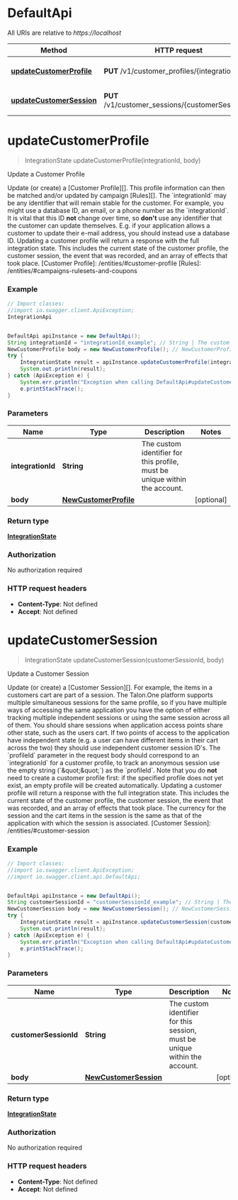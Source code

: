 # DefaultApi

All URIs are relative to *https://localhost*

Method | HTTP request | Description
------------- | ------------- | -------------
[**updateCustomerProfile**](DefaultApi.md#updateCustomerProfile) | **PUT** /v1/customer_profiles/{integrationId} | Update a Customer Profile
[**updateCustomerSession**](DefaultApi.md#updateCustomerSession) | **PUT** /v1/customer_sessions/{customerSessionId} | Update a Customer Session


<a name="updateCustomerProfile"></a>
# **updateCustomerProfile**
> IntegrationState updateCustomerProfile(integrationId, body)

Update a Customer Profile

Update (or create) a [Customer Profile][]. This profile information can then be matched and/or updated by campaign [Rules][].  The &#x60;integrationId&#x60; may be any identifier that will remain stable for the customer. For example, you might use a database ID, an email, or a phone number as the &#x60;integrationId&#x60;. It is vital that this ID **not** change over time, so **don&#39;t** use any identifier that the customer can update themselves. E.g. if your application allows a customer to update their e-mail address, you should instead use a database ID.  Updating a customer profile will return a response with the full integration state. This includes the current state of the customer profile, the customer session, the event that was recorded, and an array of effects that took place.  [Customer Profile]: /entities/#customer-profile [Rules]: /entities/#campaigns-rulesets-and-coupons 

### Example
```java
// Import classes:
//import io.swagger.client.ApiException;
IntegrationApi


DefaultApi apiInstance = new DefaultApi();
String integrationId = "integrationId_example"; // String | The custom identifier for this profile, must be unique within the account.
NewCustomerProfile body = new NewCustomerProfile(); // NewCustomerProfile | 
try {
    IntegrationState result = apiInstance.updateCustomerProfile(integrationId, body);
    System.out.println(result);
} catch (ApiException e) {
    System.err.println("Exception when calling DefaultApi#updateCustomerProfile");
    e.printStackTrace();
}
```

### Parameters

Name | Type | Description  | Notes
------------- | ------------- | ------------- | -------------
 **integrationId** | **String**| The custom identifier for this profile, must be unique within the account. |
 **body** | [**NewCustomerProfile**](NewCustomerProfile.md)|  | [optional]

### Return type

[**IntegrationState**](IntegrationState.md)

### Authorization

No authorization required

### HTTP request headers

 - **Content-Type**: Not defined
 - **Accept**: Not defined

<a name="updateCustomerSession"></a>
# **updateCustomerSession**
> IntegrationState updateCustomerSession(customerSessionId, body)

Update a Customer Session

Update (or create) a [Customer Session][]. For example, the items in a customers cart are part of a session.  The Talon.One platform supports multiple simultaneous sessions for the same profile, so if you have multiple ways of accessing the same application you have the option of either tracking multiple independent sessions or using the same session across all of them. You should share sessions when application access points share other state, such as the users cart. If two points of access to the application have independent state (e.g. a user can have different items in their cart across the two) they should use independent customer session ID&#39;s.  The &#x60;profileId&#x60; parameter in the request body should correspond to an &#x60;integrationId&#x60; for a customer profile, to track an anonymous session use the empty string (&#x60;\&quot;\&quot;&#x60;) as the &#x60;profileId&#x60;. Note that you do **not** need to create a customer profile first: if the specified profile does not yet exist, an empty profile will be created automatically.  Updating a customer profile will return a response with the full integration state. This includes the current state of the customer profile, the customer session, the event that was recorded, and an array of effects that took place.  The currency for the session and the cart items in the session is the same as that of the application with which the session is associated.  [Customer Session]: /entities/#customer-session 

### Example
```java
// Import classes:
//import io.swagger.client.ApiException;
//import io.swagger.client.api.DefaultApi;


DefaultApi apiInstance = new DefaultApi();
String customerSessionId = "customerSessionId_example"; // String | The custom identifier for this session, must be unique within the account.
NewCustomerSession body = new NewCustomerSession(); // NewCustomerSession | 
try {
    IntegrationState result = apiInstance.updateCustomerSession(customerSessionId, body);
    System.out.println(result);
} catch (ApiException e) {
    System.err.println("Exception when calling DefaultApi#updateCustomerSession");
    e.printStackTrace();
}
```

### Parameters

Name | Type | Description  | Notes
------------- | ------------- | ------------- | -------------
 **customerSessionId** | **String**| The custom identifier for this session, must be unique within the account. |
 **body** | [**NewCustomerSession**](NewCustomerSession.md)|  | [optional]

### Return type

[**IntegrationState**](IntegrationState.md)

### Authorization

No authorization required

### HTTP request headers

 - **Content-Type**: Not defined
 - **Accept**: Not defined

